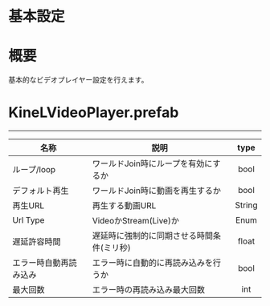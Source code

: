 
<h1> 基本設定 </h1>

# 概要
基本的なビデオプレイヤー設定を行えます。

# KineLVideoPlayer.prefab
---
|名称|説明|type|
|--|--|:--:|
|ループ/loop|ワールドJoin時にループを有効にするか|bool|
|デフォルト再生|ワールドJoin時に動画を再生するか|bool|
|再生URL|再生する動画URL|String|
|Url Type|VideoかStream(Live)か|Enum|
|遅延許容時間|遅延時に強制的に同期させる時間条件(ミリ秒)|float|
|エラー時自動再読み込み|エラー時に自動的に再読み込みを行うか|bool|
|最大回数|エラー時の再読み込み最大回数|int|

